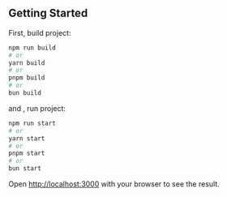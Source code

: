 ## Getting Started

First, build project:

```bash
npm run build
# or
yarn build
# or
pnpm build
# or
bun build
```

and , run project:

```bash
npm run start
# or
yarn start
# or
pnpm start
# or
bun start
```

Open [http://localhost:3000](http://localhost:3000) with your browser to see the result.
